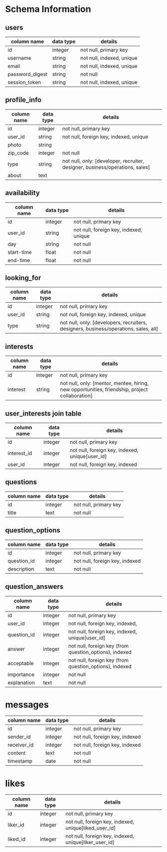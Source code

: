 # Schema Information

## users
column name     | data type | details
----------------|-----------|-----------------------
id              | integer   | not null, primary key
username        | string    | not null, indexed, unique
email           | string    | not null, indexed, unique
password_digest | string    | not null
session_token   | string    | not null, indexed, unique

## profile_info

column name     | data type | details
----------------|-----------|-----------------------
id              | integer   | not null, primary key
user_id         | string    | not null, foreign key, indexed, unique
photo           | string    |
zip_code        | integer   | not null
type            | string    | not null, only: [developer, recruiter, designer, business/operations, sales]
about           | text      |

## availability
column name     | data type | details
----------------|-----------|-----------------------
id              | integer   | not null, primary key
user_id         | string    | not null, foreign key, indexed, unique
day             | string    | not null
start-time      | float     | not null
end-time        | float     | not null

## looking_for

column name     | data type | details
----------------|-----------|-----------------------
id              | integer   | not null, primary key
user_id         | string    | not null, foreign key, indexed, unique
type            | string    | not null, only: [developers, recruiters, designers, business/operations, sales, all]

## interests

column name     | data type | details
----------------|-----------|-----------------------
id              | integer   | not null, primary key
interest        | string    | not null, only: [mentor, mentee, hiring, new opportunities, friendship, project collaboration]

## user_interests join table

column name     | data type | details
----------------|-----------|-----------------------
id              | integer   | not null, primary key
interest_id     | integer   | not null, foreign key, indexed, unique[user_id]
user_id         | integer   | not null, foreign key, indexed

## questions

column name     | data type | details
----------------|-----------|-----------------------
id              | integer   | not null, primary key
title           | text      | not null

## question_options

column name     | data type | details
----------------|-----------|-----------------------
id              | integer   | not null, primary key
question_id     | integer   | not null, foreign key, indexed
description     | text      | not null

## question_answers

column name     | data type | details
----------------|-----------|-----------------------
id              | integer   | not null, primary key
user_id         | integer   | not null, foreign key, indexed,
question_id     | integer   | not null, foreign key, indexed, unique[user_id]
answer          | integer   | not null, foreign key (from question_options), indexed
acceptable      | integer   | not null, foreign key (from question_options), indexed
importance      | integer   | not null
explanation     | text      | not null


# messages

column name     | data type | details
----------------|-----------|-----------------------
id              | integer   | not null, primary key
sender_id       | integer   | not null, foreign key, indexed
receiver_id     | integer   | not null, foreign key, indexed
content         | text      | not null
timestamp       | date      | not null

# likes

column name     | data type | details
----------------|-----------|-----------------------
id              | integer   | not null, primary key
liker_id        | integer   | not null, foreign key, indexed, unique[liked_user_id]
liked_id        | integer   | not null, foreign key, indexed, unique[liker_user_id]
